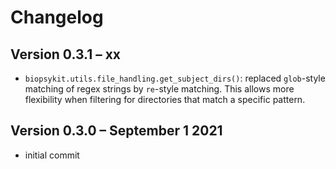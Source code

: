 # Changelog

## Version 0.3.1 – xx
- `biopsykit.utils.file_handling.get_subject_dirs()`: replaced `glob`-style matching of regex strings 
  by `re`-style matching. This allows more flexibility when filtering for directories that match a specific pattern.

## Version 0.3.0 – September 1 2021
- initial commit
